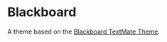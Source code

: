 # Blackboard

A theme based on the [Blackboard TextMate Theme](http://colorsublime.com/theme/Blackboard).
